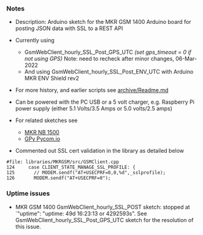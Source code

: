 ### Notes
* Description: Arduino sketch for the MKR GSM 1400 Arduino board for posting JSON data with SSL to a REST API
* Currently using
    * GsmWebClient_hourly_SSL_Post_GPS_UTC *(set gps_timeout = 0 if not using GPS)* Note: need to recheck after minor changes, 06-Mar-2022
    * And using GsmWebClient_hourly_SSL_Post_ENV_UTC with Arduino MKR ENV Shield rev2 

* For more history, and earlier scripts see [archive/Readme.md](archive)
* Can be powered with the PC USB or a 5 volt charger, e.g. Raspberry Pi power supply (either 5.1 Volts/3.5 Amps or 5.0 volts/2.5 amps)
* For related sketches see
    * [MKR NB 1500](https://github.com/johnedstone/MKR-NB-1500-sketches)
    * [GPy Pycom.io](https://github.com/johnedstone/pycom-gpy)
* Commented out SSL cert validation in the library as detailed below
```
#file: libraries/MKRGSM/src/GSMClient.cpp
124     case CLIENT_STATE_MANAGE_SSL_PROFILE: {
125       // MODEM.sendf("AT+USECPRF=0,0,%d",_sslprofile);
126       MODEM.sendf("AT+USECPRF=0");
```

### Uptime issues
* MKR GSM 1400 GsmWebClient_hourly_SSL_POST sketch: stopped at `"uptime": "uptime: 49d 16:23:13 or 4292593s".  See GsmWebClient_hourly_SSL_Post_GPS_UTC sketch for the resolution of this issue.
